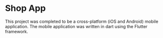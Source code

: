 # Shop App

This project was completed to be a cross-platform (iOS and Android) mobile application. The mobile application was written in dart using the Flutter framework.



